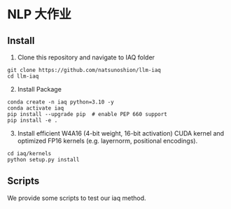 # NLP 大作业

## Install

1. Clone this repository and navigate to IAQ folder
```
git clone https://github.com/natsunoshion/llm-iaq
cd llm-iaq
```

2. Install Package
```
conda create -n iaq python=3.10 -y
conda activate iaq
pip install --upgrade pip  # enable PEP 660 support
pip install -e .
```

3. Install efficient W4A16 (4-bit weight, 16-bit activation) CUDA kernel and optimized FP16 kernels (e.g. layernorm, positional encodings).
```
cd iaq/kernels
python setup.py install
```

## Scripts

We provide some scripts to test our iaq method.